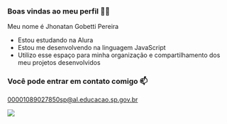 ### Boas vindas ao meu perfil 💙💙

Meu nome é Jhonatan Gobetti Pereira

- Estou estudando na Alura
- Estou me desenvolvendo na linguagem JavaScript
- Utilizo esse espaço para minha organização e compartilhamento dos meu projetos desenvolvidos


### Você pode entrar em contato comigo 📫

00001089027850sp@al.educacao.sp.gov.br

![](https://media1.tenor.com/m/_cGu-9UxtV4AAAAC/mdr.gif)

